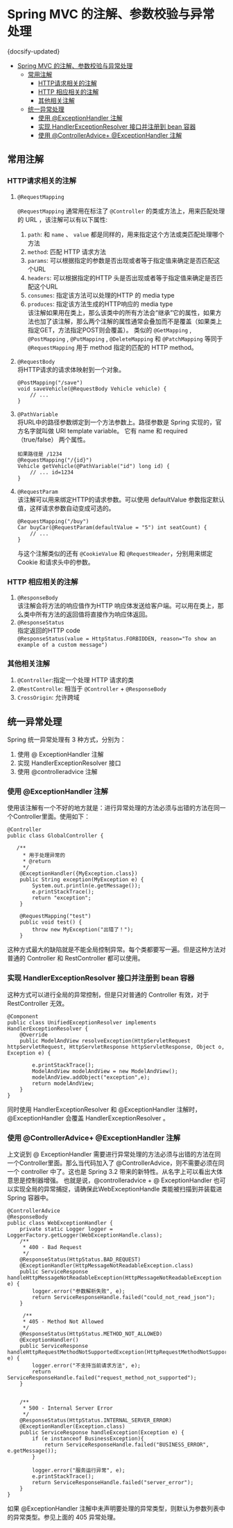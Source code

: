 # Spring MVC 的注解、参数校验与异常处理
{docsify-updated}

- [Spring MVC 的注解、参数校验与异常处理](#spring-mvc-的注解参数校验与异常处理)
	- [常用注解](#常用注解)
		- [HTTP请求相关的注解](#http请求相关的注解)
		- [HTTP 相应相关的注解](#http-相应相关的注解)
		- [其他相关注解](#其他相关注解)
	- [统一异常处理](#统一异常处理)
		- [使用 @ExceptionHandler 注解](#使用-exceptionhandler-注解)
		- [实现 HandlerExceptionResolver 接口并注册到 bean 容器](#实现-handlerexceptionresolver-接口并注册到-bean-容器)
		- [使用 @ControllerAdvice+ @ExceptionHandler 注解](#使用-controlleradvice-exceptionhandler-注解)



## 常用注解
### HTTP请求相关的注解
1. `@RequestMapping`   

	`@RequestMapping` 通常用在标注了 `@Controller` 的类或方法上，用来匹配处理的 URL ，该注解可以有以下属性:
	1. `path`: 和 `name` 、 `value` 都是同样的，用来指定这个方法或类匹配处理哪个方法  
	2. `method`: 匹配 HTTP 请求方法  
	3. `params`: 可以根据指定的参数是否出现或者等于指定值来确定是否匹配这个URL
	4. `headers`: 可以根据指定的HTTP 头是否出现或者等于指定值来确定是否匹配这个URL
	5. `consumes`: 指定该方法可以处理的HTTP 的 media type
	6. `produces`: 指定该方法生成的HTTP响应的 media type  
	该注解如果用在类上，那么该类中的所有方法会“继承”它的属性，如果方法也加了该注解，那么两个注解的属性通常会叠加而不是覆盖（如果类上指定GET，方法指定POST则会覆盖）。
	类似的 `@GetMapping` , `@PostMapping` , `@PutMapping` , `@DeleteMapping` 和 `@PatchMapping` 等同于 `@RequestMapping` 用于 method 指定的匹配的 HTTP method。

2. `@RequestBody`  
	将HTTP请求的请求体映射到一个对象。
	```
	@PostMapping("/save")
	void saveVehicle(@RequestBody Vehicle vehicle) {
		// ...
	}
	```
3. `@PathVariable`  
	将URL中的路径参数绑定到一个方法参数上。路径参数是 Spring 实现的，官方名字就叫做 URI template variable。
	它有 name 和 required（true/false） 两个属性。
	```
	如果路径是 /1234
	@RequestMapping("/{id}")
	Vehicle getVehicle(@PathVariable("id") long id) {
		// ... id=1234
	}
	```
4. `@RequestParam`  
	该注解可以用来绑定HTTP的请求参数。可以使用 defaultValue 参数指定默认值，这样请求参数自动变成可选的。
	```
	@RequestMapping("/buy")
	Car buyCar(@RequestParam(defaultValue = "5") int seatCount) {
		// ...
	}
	```
	与这个注解类似的还有 `@CookieValue` 和 `@RequestHeader`，分别用来绑定 Cookie 和请求头中的参数。

### HTTP 相应相关的注解
1. `@ResponseBody`  
该注解会将方法的响应值作为HTTP 响应体发送给客户端。可以用在类上，那么类中所有方法的返回值将直接作为响应体返回。
2. `@ResponseStatus`  
指定返回的HTTP code  
`@ResponseStatus(value = HttpStatus.FORBIDDEN, reason="To show an example of a custom message")`

### 其他相关注解
1. `@Controller`:指定一个处理 HTTP 请求的类
2. `@RestControlle`: 相当于 `@Controller` + `@ResponseBody`
3. `CrossOrigin`: 允许跨域

## 统一异常处理
Spring 统一异常处理有 3 种方式，分别为：

1. 使用 @ ExceptionHandler 注解
2. 实现 HandlerExceptionResolver 接口
3. 使用 @controlleradvice 注解

### 使用 @ExceptionHandler 注解
使用该注解有一个不好的地方就是：进行异常处理的方法必须与出错的方法在同一个Controller里面。使用如下：
```
@Controller      
public class GlobalController {               
 
   /**    
     * 用于处理异常的    
     * @return    
     */      
    @ExceptionHandler({MyException.class})       
    public String exception(MyException e) {       
        System.out.println(e.getMessage());       
        e.printStackTrace();       
        return "exception";       
    }       
 
    @RequestMapping("test")       
    public void test() {       
        throw new MyException("出错了！");       
    }                    
```
这种方式最大的缺陷就是不能全局控制异常。每个类都要写一遍。但是这种方法对普通的 Controller 和 RestController 都可以使用。

### 实现 HandlerExceptionResolver 接口并注册到 bean 容器
这种方式可以进行全局的异常控制，但是只对普通的 Controller 有效，对于 RestController 无效。
```
@Component
public class UnifiedExceptionResolver implements HandlerExceptionResolver {
    @Override
    public ModelAndView resolveException(HttpServletRequest httpServletRequest, HttpServletResponse httpServletResponse, Object o, Exception e) {

        e.printStackTrace();
        ModelAndView modelAndView = new ModelAndView();
        modelAndView.addObject("exception",e);
        return modelAndView;
    }
}
```
同时使用 HandlerExceptionResolver 和 @ExceptionHandler 注解时，@ExceptionHandler 会覆盖 HandlerExceptionResolver 。

### 使用 @ControllerAdvice+ @ExceptionHandler 注解
上文说到 @ ExceptionHandler 需要进行异常处理的方法必须与出错的方法在同一个Controller里面。那么当代码加入了 @ControllerAdvice，则不需要必须在同一个 controller 中了。这也是 Spring 3.2 带来的新特性。从名字上可以看出大体意思是控制器增强。 也就是说，@controlleradvice + @ ExceptionHandler 也可以实现全局的异常捕捉，请确保此WebExceptionHandle 类能被扫描到并装载进 Spring 容器中。
```
@ControllerAdvice
@ResponseBody
public class WebExceptionHandler {
    private static Logger logger = LoggerFactory.getLogger(WebExceptionHandle.class);
    /**
     * 400 - Bad Request
     */
    @ResponseStatus(HttpStatus.BAD_REQUEST)
    @ExceptionHandler(HttpMessageNotReadableException.class)
    public ServiceResponse handleHttpMessageNotReadableException(HttpMessageNotReadableException e) {
        logger.error("参数解析失败", e);
        return ServiceResponseHandle.failed("could_not_read_json");
    }
    
     /**
     * 405 - Method Not Allowed
     */
    @ResponseStatus(HttpStatus.METHOD_NOT_ALLOWED)
    @ExceptionHandler()
    public ServiceResponse handleHttpRequestMethodNotSupportedException(HttpRequestMethodNotSupportedException e) {
        logger.error("不支持当前请求方法", e);
        return ServiceResponseHandle.failed("request_method_not_supported");
    }


    /**
     * 500 - Internal Server Error
     */
    @ResponseStatus(HttpStatus.INTERNAL_SERVER_ERROR)
    @ExceptionHandler(Exception.class)
    public ServiceResponse handleException(Exception e) {
        if (e instanceof BusinessException){
            return ServiceResponseHandle.failed("BUSINESS_ERROR", e.getMessage());
        }
        
        logger.error("服务运行异常", e);
        e.printStackTrace();
        return ServiceResponseHandle.failed("server_error");
    }
}
```
如果 @ExceptionHandler 注解中未声明要处理的异常类型，则默认为参数列表中的异常类型。参见上面的 405 异常处理。
